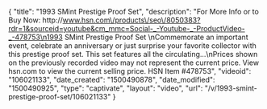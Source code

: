 {
    "title": "1993 SMint Prestige Proof Set",
    "description": "For More Info or to Buy Now: http:\/\/www.hsn.com\/products\/seo\/8050383?rdr=1&sourceid=youtube&cm_mmc=Social-_-Youtube-_-ProductVideo-_-478753\n1993 SMint Prestige Proof Set \nCommemorate an important event, celebrate an anniversary or just surprise your favorite collector with this prestige proof set. This set features all the circulating...\nPrices shown on the previously recorded video may not represent the current price.  View hsn.com to view the current selling price. HSN Item #478753",
    "videoid": "106021133",
    "date_created": "1500490878",
    "date_modified": "1500490925",
    "type": "captivate",
    "layout": "video",
    "url": "\/v\/1993-smint-prestige-proof-set\/106021133"
}